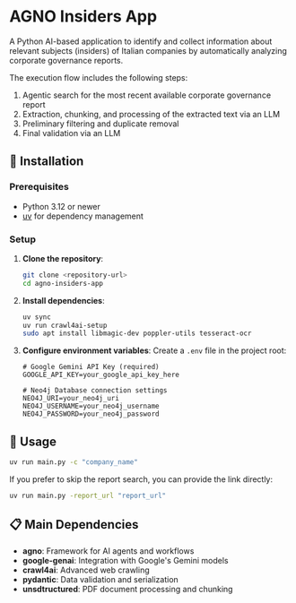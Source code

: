 # AGNO Insiders App

A Python AI-based application to identify and collect information about relevant subjects (insiders) of Italian companies by automatically analyzing corporate governance reports.

The execution flow includes the following steps:

1. Agentic search for the most recent available corporate governance report
2. Extraction, chunking, and processing of the extracted text via an LLM
3. Preliminary filtering and duplicate removal
4. Final validation via an LLM

## 🚀 Installation

### Prerequisites

- Python 3.12 or newer
- [uv](https://docs.astral.sh/uv/) for dependency management

### Setup

1. **Clone the repository**:

   ```bash
   git clone <repository-url>
   cd agno-insiders-app
   ```

2. **Install dependencies**:

   ```bash
   uv sync
   uv run crawl4ai-setup
   sudo apt install libmagic-dev poppler-utils tesseract-ocr
   ```

3. **Configure environment variables**:
   Create a `.env` file in the project root:

   ```env
   # Google Gemini API Key (required)
   GOOGLE_API_KEY=your_google_api_key_here

   # Neo4j Database connection settings
   NEO4J_URI=your_neo4j_uri
   NEO4J_USERNAME=your_neo4j_username
   NEO4J_PASSWORD=your_neo4j_password
   ```

## 📖 Usage

```bash
uv run main.py -c "company_name"
```

If you prefer to skip the report search, you can provide the link directly:

```bash
uv run main.py -report_url "report_url"
```

## 📋 Main Dependencies

- **agno**: Framework for AI agents and workflows
- **google-genai**: Integration with Google's Gemini models
- **crawl4ai**: Advanced web crawling
- **pydantic**: Data validation and serialization
- **unsdtructured**: PDF document processing and chunking
